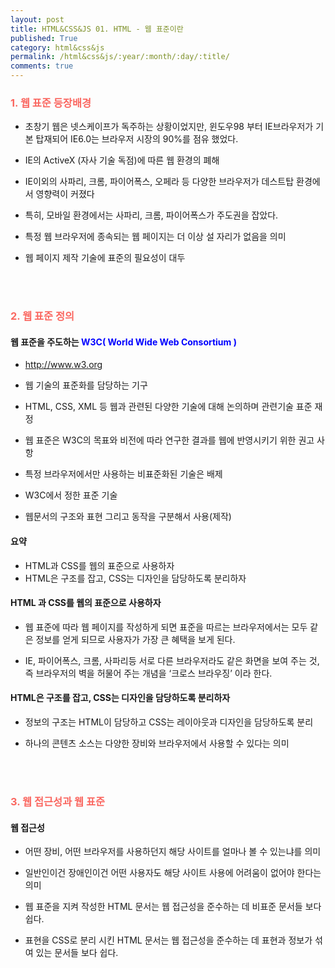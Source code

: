 ```yaml
---
layout: post
title: HTML&CSS&JS 01. HTML - 웹 표준이란
published: True
category: html&css&js
permalink: /html&css&js/:year/:month/:day/:title/
comments: true
---
```


<h3 style="color:#FA6760">1. 웹 표준 등장배경</h3>

- 초창기 웹은 넷스케이프가 독주하는 상황이었지만,  윈도우98 부터 IE브라우저가  기본 탑재되어  IE6.0는  브라우저 시장의 90%를 점유 했었다.

- IE의 ActiveX (자사 기술 독점)에 따른 웹 환경의 폐해

- IE이외의 사파리, 크롬, 파이어폭스, 오페라 등  다양한 브라우저가  데스트탑  환경에서 영향력이  커졌다

- 특히,  모바일 환경에서는 사파리,  크롬,  파이어폭스가  주도권을 잡았다.

- 특정 웹 브라우저에  종속되는 웹 페이지는 더 이상 설 자리가 없음을  의미

- 웹 페이지 제작 기술에  표준의 필요성이 대두

<br>
<br>
<h3 style="color:#FA6760">2. 웹 표준 정의 </h3>

<h4>웹 표준을 주도하는 <b style="color:blue;"> W3C( World Wide Web Consortium ) </b> </h4>

- http://www.w3.org

- 웹 기술의 표준화를 담당하는 기구

- HTML, CSS, XML 등 웹과 관련된 다양한 기술에 대해  논의하며 관련기술 표준 재정

- 웹 표준은 W3C의 목표와 비전에 따라 연구한 결과를  웹에 반영시키기 위한 권고 사항

-  특정 브라우저에서만 사용하는 비표준화된 기술은 배제

-  W3C에서 정한 표준 기술

-  웹문서의 구조와  표현 그리고 동작을 구분해서  사용(제작)

<h4>요약</h4>

* HTML과 CSS를 웹의 표준으로 사용하자<br>
* HTML은 구조를 잡고, CSS는 디자인을 담당하도록 분리하자

<h4>HTML 과 CSS를 웹의 표준으로 사용하자</h4>

- 웹 표준에 따라 웹 페이지를 작성하게 되면 표준을 따르는 브라우저에서는 모두 같은
  정보를 얻게 되므로 사용자가 가장 큰 혜택을 보게 된다.

- IE, 파이어폭스, 크롬, 사파리등 서로 다른 브라우저라도 같은 화면을 보여 주는 것, 즉
  브라우저의 벽을 허물어 주는 개념을 ‘크로스 브라우징’ 이라 한다.

<h4>HTML은 구조를 잡고,  CSS는 디자인을 담당하도록 분리하자</h4>

- 정보의 구조는 HTML이 담당하고  CSS는 레이아웃과 디자인을 담당하도록 분리

- 하나의 콘텐츠 소스는 다양한 장비와 브라우저에서 사용할 수 있다는 의미

<br>
<br>
<h3 style="color:#FA6760;">3. 웹 접근성과 웹 표준</h3>

<h4>웹 접근성</h4>

- 어떤 장비, 어떤 브라우저를 사용하던지 해당 사이트를 얼마나 볼 수 있는냐를 의미

- 일반인이건 장애인이건 어떤 사용자도 해당 사이트 사용에 어려움이 없어야 한다는 의미

- 웹 표준을 지켜 작성한 HTML 문서는 웹 접근성을 준수하는 데 비표준 문서들 보다 쉽다.

- 표현을 CSS로 분리 시킨 HTML 문서는 웹 접근성을 준수하는 데  표현과 정보가 섞여 있는 문서들
  보다 쉽다.
